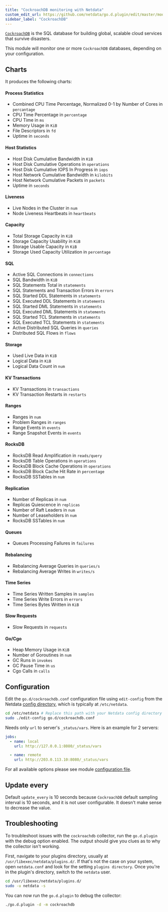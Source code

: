 ```yaml
---
title: "CockroachDB monitoring with Netdata"
custom_edit_url: https://github.com/netdata/go.d.plugin/edit/master/modules/cockroachdb/README.md
sidebar_label: "CockroachDB"
---
```




[`CockroachDB`](https://www.cockroachlabs.com/)  is the SQL database for building global, scalable cloud services that
survive disasters.

This module will monitor one or more `CockroachDB` databases, depending on your configuration.

## Charts

It produces the following charts:

#### Process Statistics

- Combined CPU Time Percentage, Normalized 0-1 by Number of Cores in `percantage`
- CPU Time Percentage in `percentage`
- CPU Time in `ms`
- Memory Usage in `KiB`
- File Descriptors in `fd`
- Uptime in `seconds`

#### Host Statistics

- Host Disk Cumulative Bandwidth in `KiB`
- Host Disk Cumulative Operations in `operations`
- Host Disk Cumulative IOPS In Progress in `iops`
- Host Network Cumulative Bandwidth in `kilobits`
- Host Network Cumulative Packets in `packets`
- Uptime in `seconds`

#### Liveness

- Live Nodes in the Cluster in `num`
- Node Liveness Heartbeats in `heartbeats`

#### Capacity

- Total Storage Capacity in `KiB`
- Storage Capacity Usability in `KiB`
- Storage Usable Capacity in `KiB`
- Storage Used Capacity Utilization in `percentage`

#### SQL

- Active SQL Connections in `connections`
- SQL Bandwidth in `KiB`
- SQL Statements Total in `statements`
- SQL Statements and Transaction Errors in `errors`
- SQL Started DDL Statements in `statements`
- SQL Executed DDL Statements in `statements`
- SQL Started DML Statements in `statements`
- SQL Executed DML Statements in `statements`
- SQL Started TCL Statements in `statements`
- SQL Executed TCL Statements in `statements`
- Active Distributed SQL Queries in `queries`
- Distributed SQL Flows in `flows`

#### Storage

- Used Live Data in `KiB`
- Logical Data in `KiB`
- Logical Data Count in `num`

#### KV Transactions

- KV Transactions in `transactions`
- KV Transaction Restarts in `restarts`

#### Ranges

- Ranges in `num`
- Problem Ranges in `ranges`
- Range Events in `events`
- Range Snapshot Events in `events`

#### RocksDB

- RocksDB Read Amplification in `reads/query`
- RocksDB Table Operations in `operations`
- RocksDB Block Cache Operations in `operations`
- RocksDB Block Cache Hit Rate in `percentage`
- RocksDB SSTables in `num`

#### Replication

- Number of Replicas in `num`
- Replicas Quiescence in `replicas`
- Number of Raft Leaders in `num`
- Number of Leaseholders in `num`
- RocksDB SSTables in `num`

#### Queues

- Queues Processing Failures in `failures`

#### Rebalancing

- Rebalancing Average Queries in `queries/s`
- Rebalancing Average Writes in `writes/s`

#### Time Series

- Time Series Written Samples in `samples`
- Time Series Write Errors in `errors`
- Time Series Bytes Written in `KiB`

#### Slow Requests

- Slow Requests in `requests`

#### Go/Cgo

- Heap Memory Usage in `KiB`
- Number of Goroutines in `num`
- GC Runs in `invokes`
- GC Pause Time in `us`
- Cgo Calls in `calls`

## Configuration

Edit the `go.d/cockroachdb.conf` configuration file using `edit-config` from the
Netdata [config directory](/docs/configure/nodes), which is typically at `/etc/netdata`.

```bash
cd /etc/netdata # Replace this path with your Netdata config directory
sudo ./edit-config go.d/cockroachdb.conf
```

Needs only `url` to server's `_status/vars`. Here is an example for 2 servers:

```yaml
jobs:
  - name: local
    url: http://127.0.0.1:8080/_status/vars

  - name: remote
    url: http://203.0.113.10:8080/_status/vars
```

For all available options please see
module [configuration file](https://github.com/netdata/go.d.plugin/blob/master/config/go.d/cockroachdb.conf).

## Update every

Default `update_every` is 10 seconds because `CockroachDB` default sampling interval is 10 seconds, and it is not user
configurable. It doesn't make sense to decrease the value.

## Troubleshooting

To troubleshoot issues with the `cockroachdb` collector, run the `go.d.plugin` with the debug option enabled. The output
should give you clues as to why the collector isn't working.

First, navigate to your plugins directory, usually at `/usr/libexec/netdata/plugins.d/`. If that's not the case on your
system, open `netdata.conf` and look for the setting `plugins directory`. Once you're in the plugin's directory, switch
to the `netdata` user.

```bash
cd /usr/libexec/netdata/plugins.d/
sudo -u netdata -s
```

You can now run the `go.d.plugin` to debug the collector:

```bash
./go.d.plugin -d -m cockroachdb
```
